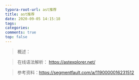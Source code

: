 ```yaml
---
typora-root-url: ast推荐
title: ast推荐
date: 2020-09-05 14:15:18
tags:
categories: 
comments: true
top: false
---
```


> 概述：

<!--正文-->
<!--more-->

> 在线语法解析： https://astexplorer.net/

> 参考资料：https://segmentfault.com/a/1190000016231512